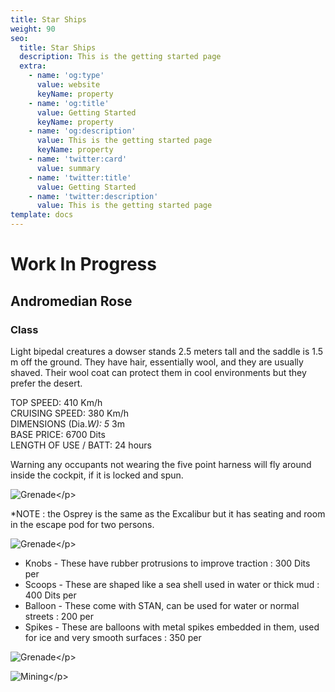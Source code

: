 ```yaml
---
title: Star Ships
weight: 90
seo:
  title: Star Ships
  description: This is the getting started page
  extra:
    - name: 'og:type'
      value: website
      keyName: property
    - name: 'og:title'
      value: Getting Started
      keyName: property
    - name: 'og:description'
      value: This is the getting started page
      keyName: property
    - name: 'twitter:card'
      value: summary
    - name: 'twitter:title'
      value: Getting Started
    - name: 'twitter:description'
      value: This is the getting started page
template: docs
---
```


# Work In Progress

## Andromedian Rose

### Class

Light bipedal creatures a dowser stands 2.5 meters tall and the saddle is 1.5 m off the ground. They have hair, essentially wool, and they are usually shaved. Their wool coat can protect them in cool environments but they prefer the desert.

TOP SPEED: 410 Km/h  
 CRUISING SPEED: 380 Km/h  
 DIMENSIONS \(Dia._W\): 5_  3m  
 BASE PRICE: 6700 Dits   
 LENGTH OF USE / BATT: 24 hours  


 Warning any occupants not wearing the five point harness will fly around inside the cockpit, if it is locked and spun.

![Grenade](https://github.com/donnay/interesting-octopus/tree/9cfbd1403693cdcd0669bf5c24326f97bc82bc59/images/HOVRBIK.jpg)&lt;/p&gt;

 \*NOTE : the Osprey is the same as the Excalibur but it has seating and room in the escape pod for two persons.

![Grenade](https://github.com/donnay/interesting-octopus/tree/9cfbd1403693cdcd0669bf5c24326f97bc82bc59/images/HOVRCAR.jpg)&lt;/p&gt;

* Knobs - These have rubber protrusions to improve traction : 300 Dits per  
* Scoops  - These are shaped like a sea shell used in water or thick mud : 400 Dits per  
* Balloon - These come with STAN, can be used for water or normal streets : 200 per   
* Spikes  - These are balloons with metal spikes embedded in them, used for ice and very smooth surfaces : 350 per  

![Grenade](https://github.com/donnay/interesting-octopus/tree/9cfbd1403693cdcd0669bf5c24326f97bc82bc59/images/MOTH.jpg)&lt;/p&gt;

![Mining](https://github.com/donnay/interesting-octopus/tree/9cfbd1403693cdcd0669bf5c24326f97bc82bc59/images/OTGABEAM.jpg)&lt;/p&gt;

